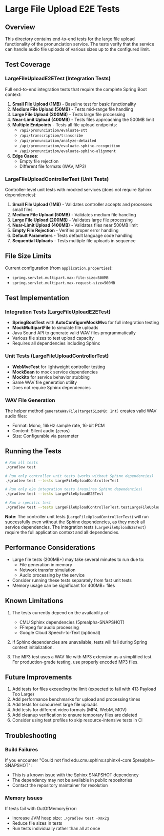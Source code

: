 # Large File Upload E2E Tests

## Overview

This directory contains end-to-end tests for the large file upload functionality of the pronunciation service. The tests verify that the service can handle audio file uploads of various sizes up to the configured limit.

## Test Coverage

### LargeFileUploadE2ETest (Integration Tests)

Full end-to-end integration tests that require the complete Spring Boot context:

1. **Small File Upload (1MB)** - Baseline test for basic functionality
2. **Medium File Upload (50MB)** - Tests mid-range file handling
3. **Large File Upload (200MB)** - Tests large file processing
4. **Near-Limit Upload (400MB)** - Tests files approaching the 500MB limit
5. **Multiple Endpoints** - Tests all file upload endpoints:
   - `/api/pronunciation/evaluate-stt`
   - `/api/transcription/transcribe`
   - `/api/pronunciation/analyze-detailed`
   - `/api/pronunciation/evaluate-sphinx-recognition`
   - `/api/pronunciation/evaluate-sphinx-alignment`
6. **Edge Cases**:
   - Empty file rejection
   - Different file formats (WAV, MP3)

### LargeFileUploadControllerTest (Unit Tests)

Controller-level unit tests with mocked services (does not require Sphinx dependencies):

1. **Small File Upload (1MB)** - Validates controller accepts and processes small files
2. **Medium File Upload (50MB)** - Validates medium file handling
3. **Large File Upload (200MB)** - Validates large file processing
4. **Near-Limit Upload (400MB)** - Validates files near 500MB limit
5. **Empty File Rejection** - Verifies proper error handling
6. **Default Parameters** - Tests default language code handling
7. **Sequential Uploads** - Tests multiple file uploads in sequence

## File Size Limits

Current configuration (from `application.properties`):
- `spring.servlet.multipart.max-file-size=500MB`
- `spring.servlet.multipart.max-request-size=500MB`

## Test Implementation

### Integration Tests (LargeFileUploadE2ETest)
- **SpringBootTest** with **AutoConfigureMockMvc** for full integration testing
- **MockMultipartFile** to simulate file uploads
- Java Sound API to generate valid WAV files programmatically
- Various file sizes to test upload capacity
- Requires all dependencies including Sphinx

### Unit Tests (LargeFileUploadControllerTest)
- **WebMvcTest** for lightweight controller testing
- **MockBean** to mock service dependencies
- **Mockito** for service behavior stubbing
- Same WAV file generation utility
- Does not require Sphinx dependencies

### WAV File Generation

The helper method `generateWavFile(targetSizeMB: Int)` creates valid WAV audio files:
- Format: Mono, 16kHz sample rate, 16-bit PCM
- Content: Silent audio (zeros)
- Size: Configurable via parameter

## Running the Tests

```bash
# Run all tests
./gradlew test

# Run only controller unit tests (works without Sphinx dependencies)
./gradlew test --tests LargeFileUploadControllerTest

# Run only e2e integration tests (requires Sphinx dependencies)
./gradlew test --tests LargeFileUploadE2ETest

# Run a specific test
./gradlew test --tests LargeFileUploadControllerTest.testLargeFileUpload
```

**Note:** The controller unit tests (`LargeFileUploadControllerTest`) will run successfully even without the Sphinx dependencies, as they mock all service dependencies. The integration tests (`LargeFileUploadE2ETest`) require the full application context and all dependencies.

## Performance Considerations

- Large file tests (200MB+) may take several minutes to run due to:
  - File generation in memory
  - Network transfer simulation
  - Audio processing by the service
- Consider running these tests separately from fast unit tests
- Memory usage can be significant for 400MB+ files

## Known Limitations

1. The tests currently depend on the availability of:
   - CMU Sphinx dependencies (5prealpha-SNAPSHOT)
   - FFmpeg for audio processing
   - Google Cloud Speech-to-Text (optional)

2. If Sphinx dependencies are unavailable, tests will fail during Spring context initialization.

3. The MP3 test uses a WAV file with MP3 extension as a simplified test. For production-grade testing, use properly encoded MP3 files.

## Future Improvements

1. Add tests for files exceeding the limit (expected to fail with 413 Payload Too Large)
2. Add performance benchmarks for upload and processing times
3. Add tests for concurrent large file uploads
4. Add tests for different video formats (MP4, WebM, MOV)
5. Add cleanup verification to ensure temporary files are deleted
6. Consider using test profiles to skip resource-intensive tests in CI

## Troubleshooting

### Build Failures

If you encounter "Could not find edu.cmu.sphinx:sphinx4-core:5prealpha-SNAPSHOT":
- This is a known issue with the Sphinx SNAPSHOT dependency
- The dependency may not be available in public repositories
- Contact the repository maintainer for resolution

### Memory Issues

If tests fail with OutOfMemoryError:
- Increase JVM heap size: `./gradlew test -Xmx2g`
- Reduce file sizes in tests
- Run tests individually rather than all at once
